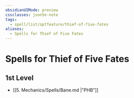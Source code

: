 ```yaml
---
obsidianUIMode: preview
cssclasses: json5e-note
tags:
  - spell/list/optfeature/thief-of-five-fates
aliases:
  - Spells for Thief of Five Fates
---
```

# Spells for Thief of Five Fates

## 1st Level

- [[5. Mechanics/Spells/Bane.md \|"PHB"]]
